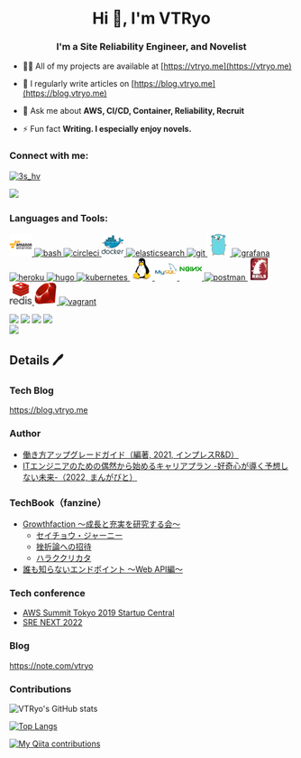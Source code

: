 <h1 align="center">Hi 👋, I'm VTRyo</h1>
<h3 align="center">I'm a Site Reliability Engineer, and Novelist</h3>

- 👨‍💻 All of my projects are available at [https://vtryo.me](https://vtryo.me)

- 📝 I regularly write articles on [https://blog.vtryo.me](https://blog.vtryo.me)

- 💬 Ask me about **AWS, CI/CD, Container, Reliability, Recruit**

- ⚡ Fun fact **Writing. I especially enjoy novels.**

<h3 align="left">Connect with me:</h3>
<p align="left">
<a href="https://twitter.com/3s_hv" target="blank"><img align="center" src="https://raw.githubusercontent.com/rahuldkjain/github-profile-readme-generator/master/src/images/icons/Social/twitter.svg" alt="3s_hv" height="30" width="40" /></a>
 
 ![](https://img.shields.io/twitter/follow/3s_hv?style=social)
 
</p>

<h3 align="left">Languages and Tools:</h3>
<p align="left"> <a href="https://aws.amazon.com" target="_blank" rel="noreferrer"> 
<img src="https://raw.githubusercontent.com/devicons/devicon/master/icons/amazonwebservices/amazonwebservices-original-wordmark.svg" alt="aws" width="40" height="40"/> </a> <a href="https://www.gnu.org/software/bash/" target="_blank" rel="noreferrer">
 <img src="https://www.vectorlogo.zone/logos/gnu_bash/gnu_bash-icon.svg" alt="bash" width="40" height="40"/> </a> 
 <a href="https://circleci.com" target="_blank" rel="noreferrer"> <img src="https://www.vectorlogo.zone/logos/circleci/circleci-icon.svg" alt="circleci" width="40" height="40"/> </a> <a href="https://www.docker.com/" target="_blank" rel="noreferrer"> <img src="https://raw.githubusercontent.com/devicons/devicon/master/icons/docker/docker-original-wordmark.svg" alt="docker" width="40" height="40"/> </a> <a href="https://www.elastic.co" target="_blank" rel="noreferrer"> <img src="https://www.vectorlogo.zone/logos/elastic/elastic-icon.svg" alt="elasticsearch" width="40" height="40"/> </a> <a href="https://git-scm.com/" target="_blank" rel="noreferrer"> <img src="https://www.vectorlogo.zone/logos/git-scm/git-scm-icon.svg" alt="git" width="40" height="40"/> </a> <a href="https://golang.org" target="_blank" rel="noreferrer"> <img src="https://raw.githubusercontent.com/devicons/devicon/master/icons/go/go-original.svg" alt="go" width="40" height="40"/> </a> <a href="https://grafana.com" target="_blank" rel="noreferrer"> <img src="https://www.vectorlogo.zone/logos/grafana/grafana-icon.svg" alt="grafana" width="40" height="40"/> </a> <a href="https://heroku.com" target="_blank" rel="noreferrer"> <img src="https://www.vectorlogo.zone/logos/heroku/heroku-icon.svg" alt="heroku" width="40" height="40"/> </a> <a href="https://gohugo.io/" target="_blank" rel="noreferrer"> <img src="https://api.iconify.design/logos-hugo.svg" alt="hugo" width="40" height="40"/> </a> <a href="https://kubernetes.io" target="_blank" rel="noreferrer"> <img src="https://www.vectorlogo.zone/logos/kubernetes/kubernetes-icon.svg" alt="kubernetes" width="40" height="40"/> </a> <a href="https://www.linux.org/" target="_blank" rel="noreferrer"> <img src="https://raw.githubusercontent.com/devicons/devicon/master/icons/linux/linux-original.svg" alt="linux" width="40" height="40"/> </a> <a href="https://www.mysql.com/" target="_blank" rel="noreferrer"> <img src="https://raw.githubusercontent.com/devicons/devicon/master/icons/mysql/mysql-original-wordmark.svg" alt="mysql" width="40" height="40"/> </a> <a href="https://www.nginx.com" target="_blank" rel="noreferrer"> <img src="https://raw.githubusercontent.com/devicons/devicon/master/icons/nginx/nginx-original.svg" alt="nginx" width="40" height="40"/> </a> <a href="https://postman.com" target="_blank" rel="noreferrer"> <img src="https://www.vectorlogo.zone/logos/getpostman/getpostman-icon.svg" alt="postman" width="40" height="40"/> </a> <a href="https://rubyonrails.org" target="_blank" rel="noreferrer"> <img src="https://raw.githubusercontent.com/devicons/devicon/master/icons/rails/rails-original-wordmark.svg" alt="rails" width="40" height="40"/> </a> <a href="https://redis.io" target="_blank" rel="noreferrer"> <img src="https://raw.githubusercontent.com/devicons/devicon/master/icons/redis/redis-original-wordmark.svg" alt="redis" width="40" height="40"/> </a> <a href="https://www.ruby-lang.org/en/" target="_blank" rel="noreferrer"> <img src="https://raw.githubusercontent.com/devicons/devicon/master/icons/ruby/ruby-original.svg" alt="ruby" width="40" height="40"/> </a> <a href="https://www.vagrantup.com/" target="_blank" rel="noreferrer"> <img src="https://www.vectorlogo.zone/logos/vagrantup/vagrantup-icon.svg" alt="vagrant" width="40" height="40"/> </a> </p>

![](https://img.shields.io/badge/SRE-from2018-blue.svg?logo=SRE&style=flat)
![](https://img.shields.io/badge/-Ansible-black.svg?logo=ansible&style=flat)
![](https://img.shields.io/badge/-Terraform-7B42BC.svg?logo=terraform&style=flat)
![](https://img.shields.io/badge/Redash-ff7964.svg?&style=flat)<br>
![](https://img.shields.io/badge/-Visual%20Studio%20Code-007ACC.svg?logo=visual-studio-code&style=flat)

## Details :pen:

### Tech Blog

https://blog.vtryo.me

### Author

* [働き方アップグレードガイド（編著, 2021, インプレスR&D）](https://amzn.to/3JEXhH7)
* [ITエンジニアのための偶然から始めるキャリアプラン -好奇心が導く予想しない未来-（2022, まんがびと）](https://amzn.to/3qlNPAz)

### TechBook（fanzine）

* [Growthfaction 〜成長と充実を研究する会〜](https://growthfaction.booth.pm/)
  * [セイチョウ・ジャーニー](https://growthfaction.booth.pm/items/1038923)
  * [挫折論への招待](https://growthfaction.booth.pm/items/1317801)
  * [ハラククリカタ](https://booth.pm/ja/items/2360522)
* [誰も知らないエンドポイント 〜Web API編〜](https://vtryo.booth.pm/)

### Tech conference

* [AWS Summit Tokyo 2019 Startup Central ](https://speakerdeck.com/vtryo/create-paas-eks)
* [SRE NEXT 2022](https://sre-next.dev/2022/schedule#jp02)

### Blog

https://note.com/vtryo

### Contributions

![VTRyo's GitHub stats](https://github-readme-stats.vercel.app/api?username=VTRyo&count_private=true&show_icons=true&theme=radical)

[![Top Langs](https://github-readme-stats.vercel.app/api/top-langs/?username=VTRyo&exclude_repo=studyProgram,instruction_manual_yourself,vtryo.me,easybooks-Re-VIEW-Template,mazrica-techbook8,decomoji,ryo-obsidian,hugo-blog&layout=compact)](https://github.com/anuraghazra/github-readme-stats)

[![My Qiita contributions](https://qiita-badge.apiapi.app/s/vtryo/contributions.svg)](http://qiita.com/vtryo)
